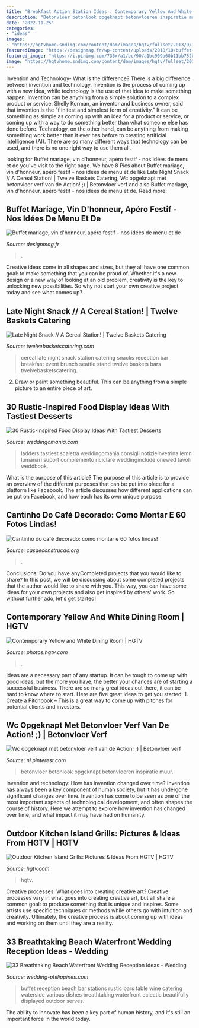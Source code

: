 ```yaml
---
title: "Breakfast Action Station Ideas : Contemporary Yellow And White Dining Room"
description: "Betonvloer betonlook opgeknapt betonvloeren inspiratie muur"
date: "2022-11-25"
categories:
- "ideas"
images:
- "https://hgtvhome.sndimg.com/content/dam/images/hgtv/fullset/2013/9/12/4/DP_Wrona-neutral-outdoor-kitchen_s4x3.jpg.rend.hgtvcom.616.462.suffix/1400984055558.jpeg"
featuredImage: "https://designmag.fr/wp-content/uploads/2018/10/buffet-mariage-sucre-fruits-frais-idee-apero.jpg"
featured_image: "https://i.pinimg.com/736x/a1/bc/90/a1bc909a60b11bb752b4fb9f4cd32b33.jpg"
image: "https://hgtvhome.sndimg.com/content/dam/images/hgtv/fullset/2013/9/12/4/DP_Wrona-neutral-outdoor-kitchen_s4x3.jpg.rend.hgtvcom.616.462.suffix/1400984055558.jpeg"
---
```



Invention and Technology- What is the difference?
There is a big difference between invention and technology. Invention is the process of coming up with a new idea, while technology is the use of that idea to make something happen. Invention can be anything from a simple solution to a complex product or service. Shelly Korman, an inventor and business owner, said that invention is the “f initest and simplest form of creativity.” It can be something as simple as coming up with an idea for a product or service, or coming up with a way to do something better than what someone else has done before. Technology, on the other hand, can be anything from making something work better than it ever has before to creating artificial intelligence (AI). There are so many different ways that technology can be used, and there is no one right way to use them all.

	

		
looking for Buffet mariage, vin d&#039;honneur, apéro festif - nos idées de menu et de you've visit to the right page. We have 8 Pics about Buffet mariage, vin d&#039;honneur, apéro festif - nos idées de menu et de like Late Night Snack // A Cereal Station! | Twelve Baskets Catering, Wc opgeknapt met betonvloer verf van de Action! ;) | Betonvloer verf and also Buffet mariage, vin d&#039;honneur, apéro festif - nos idées de menu et de. Read more:
		
    
## Buffet Mariage, Vin D&#039;honneur, Apéro Festif - Nos Idées De Menu Et De

<img loading=lazy src="https://designmag.fr/wp-content/uploads/2018/10/buffet-mariage-sucre-fruits-frais-idee-apero.jpg" onerror="this.onerror=null;this.src='https://tse2.mm.bing.net/th?id=OIP.0hDin74LUKrnzhsisMw3eQHaJ3&amp;pid=15.1';" alt="Buffet mariage, vin d&#039;honneur, apéro festif - nos idées de menu et de">

_Source: designmag.fr_

>. 

	

Creative ideas come in all shapes and sizes, but they all have one common goal: to make something that you can be proud of. Whether it's a new design or a new way of looking at an old problem, creativity is the key to unlocking new possibilities. So why not start your own creative project today and see what comes up?

    
## Late Night Snack // A Cereal Station! | Twelve Baskets Catering

<img loading=lazy src="http://twelvebasketscatering.com/wp-content/uploads/2012/11/IMG_6586-copy.jpg" onerror="this.onerror=null;this.src='https://tse3.mm.bing.net/th?id=OIP.Wk9yzt7SBOn5xFpSKLnlCgHaE8&amp;pid=15.1';" alt="Late Night Snack // A Cereal Station! | Twelve Baskets Catering">

_Source: twelvebasketscatering.com_

>cereal late night snack station catering snacks reception bar breakfast event brunch seattle stand twelve baskets bars twelvebasketscatering. 

	

2. Draw or paint something beautiful. This can be anything from a simple picture to an entire piece of art.

    
## 30 Rustic-Inspired Food Display Ideas With Tastiest Desserts

<img loading=lazy src="https://i.weddingomania.com/30-rustic-inspired-food-display-ideas-with-tastiest-desserts-24.jpg" onerror="this.onerror=null;this.src='https://tse1.mm.bing.net/th?id=OIP.zLx0NJH924WR4_wBRKLT8AAAAA&amp;pid=15.1';" alt="30 Rustic-Inspired Food Display Ideas With Tastiest Desserts">

_Source: weddingomania.com_

>ladders tastiest scaletta weddingomania consigli notizieinvetrina lemn lumanari suport complemento riciclare weddinginclude onewed tavoli weddbook. 

	

What is the purpose of this article?
The purpose of this article is to provide an overview of the different purposes that can be put into place for a platform like Facebook. The article discusses how different applications can be put on Facebook, and how each has its own unique purpose.

    
## Cantinho Do Café Decorado: Como Montar E 60 Fotos Lindas!

<img loading=lazy src="http://casaeconstrucao.org/wp-content/uploads/2016/07/cantinho-do-cafe-43.jpg" onerror="this.onerror=null;this.src='https://tse3.mm.bing.net/th?id=OIP.njKukheW7dwIEi3fpRVKdgHaJ4&amp;pid=15.1';" alt="Cantinho do café decorado: como montar e 60 fotos lindas!">

_Source: casaeconstrucao.org_

>. 

	

Conclusions: Do you have anyCompleted projects that you would like to share?
In this post, we will be discussing about some completed projects that the author would like to share with you. This way, you can have some ideas for your own projects and also get inspired by others' work. So without further ado, let's get started!

    
## Contemporary Yellow And White Dining Room | HGTV

<img loading=lazy src="https://hgtvhome.sndimg.com/content/dam/images/hgtv/fullset/2012/7/11/0/Original-brian-patrick-flynn-yellow-dining-room-vertical_s3x4.jpg.rend.hgtvcom.616.862.suffix/1400972261257.jpeg" onerror="this.onerror=null;this.src='https://tse3.mm.bing.net/th?id=OIP.s50xTt5WxVaMVIRyO8ii-AHaKX&amp;pid=15.1';" alt="Contemporary Yellow and White Dining Room | HGTV">

_Source: photos.hgtv.com_

>. 

	

Ideas are a necessary part of any startup. It can be tough to come up with good ideas, but the more you have, the better your chances are of starting a successful business. There are so many great ideas out there, it can be hard to know where to start. Here are five great ideas to get you started: 1. Create a Pitchbook – This is a great way to come up with pitches for potential clients and investors.

    
## Wc Opgeknapt Met Betonvloer Verf Van De Action! ;) | Betonvloer Verf

<img loading=lazy src="https://i.pinimg.com/736x/a1/bc/90/a1bc909a60b11bb752b4fb9f4cd32b33.jpg" onerror="this.onerror=null;this.src='https://tse1.mm.bing.net/th?id=OIP.toV1ihar0mBRaC4zqdyRYQHaHa&amp;pid=15.1';" alt="Wc opgeknapt met betonvloer verf van de Action! ;) | Betonvloer verf">

_Source: nl.pinterest.com_

>betonvloer betonlook opgeknapt betonvloeren inspiratie muur. 

	

Invention and technology: How has invention changed over time?
Invention has always been a key component of human society, but it has undergone significant changes over time. Invention has come to be seen as one of the most important aspects of technological development, and often shapes the course of history. Here we attempt to explore how invention has changed over time, and what impact it may have had on humanity.

    
## Outdoor Kitchen Island Grills: Pictures &amp; Ideas From HGTV | HGTV

<img loading=lazy src="https://hgtvhome.sndimg.com/content/dam/images/hgtv/fullset/2013/9/12/4/DP_Wrona-neutral-outdoor-kitchen_s4x3.jpg.rend.hgtvcom.616.462.suffix/1400984055558.jpeg" onerror="this.onerror=null;this.src='https://tse4.mm.bing.net/th?id=OIP.ZlWCjgNn7zNfgl7vgJupyAHaFj&amp;pid=15.1';" alt="Outdoor Kitchen Island Grills: Pictures &amp; Ideas From HGTV | HGTV">

_Source: hgtv.com_

>hgtv. 

	

Creative processes: What goes into creating creative art?
Creative processes vary in what goes into creating creative art, but all share a common goal: to produce something that is unique and inspires. Some artists use specific techniques or methods while others go with intuition and creativity. Ultimately, the creative process is about coming up with ideas and working on them until they are a reality.

    
## 33 Breathtaking Beach Waterfront Wedding Reception Ideas - Wedding

<img loading=lazy src="http://www.wedding-philippines.com/wp-content/uploads/2015/10/Wedding-Philippines-33-Breathtaking-Beach-Waterfront-Wedding-Reception-Venue-Ideas-13.jpg" onerror="this.onerror=null;this.src='https://tse3.mm.bing.net/th?id=OIP.3JaX9PVSw7c3fEyhvvlgiAHaLL&amp;pid=15.1';" alt="33 Breathtaking Beach Waterfront Wedding Reception Ideas - Wedding">

_Source: wedding-philippines.com_

>buffet reception beach bar stations rustic bars table wine catering waterside various dishes breathtaking waterfront eclectic beautifully displayed outdoor serves. 

	

The ability to innovate has been a key part of human history, and it's still an important force in the world today.

